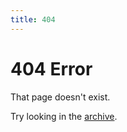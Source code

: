 ```yaml
---
title: 404
---
```

# 404 Error

That page doesn't exist.

Try looking in the [archive][].

[archive]: /archive.html
